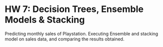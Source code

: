 # HW 7: Decision Trees, Ensemble Models & Stacking #
Predicting monthly sales of Playstation. Executing Ensemble and stacking model on sales data, and comparing the results obtained.
